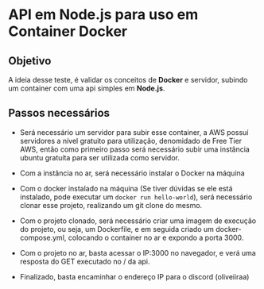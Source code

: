 # API em Node.js para uso em Container Docker

## Objetivo

A ideia desse teste, é validar os conceitos de **Docker** e servidor, subindo um container com uma api simples em **Node.js**.


## Passos necessários
- Será necessário um servidor para subir esse container, a AWS possuí servidores a nível gratuito para utilização, denomidado de Free Tier AWS, então como primeiro passo será necessário subir uma instância ubuntu gratuíta para ser utilizada como servidor.

- Com a instância no ar, será necessário instalar o Docker na máquina

- Com o docker instalado na máquina (Se tiver dúvidas se ele está instalado, pode executar um `docker run hello-world`), será necessário clonar esse projeto, realizando um git clone do mesmo.

- Com o projeto clonado, será necessário criar uma imagem de execução do projeto, ou seja, um Dockerfile, e em seguida criado um docker-compose.yml, colocando o container no ar e expondo a porta 3000.

- Com o projeto no ar, basta acessar o IP:3000 no navegador, e verá uma resposta do GET executado no / da api.

- Finalizado, basta encaminhar o endereço IP para o discord (oliveiiraa)
